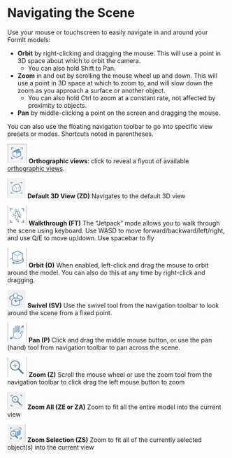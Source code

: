 # Navigating the Scene

Use your mouse or touchscreen to easily navigate in and around your FormIt models:

* **Orbit** by right-clicking and dragging the mouse. This will use a point in 3D space about which to orbit the camera.
  * You can also hold Shift to Pan.
* **Zoom** in and out by scrolling the mouse wheel up and down. This will use a point in 3D space at which to zoom to, and will slow down the zoom as you approach a surface or another object.
  * You can also hold Ctrl to zoom at a constant rate, not affected by proximity to objects.
* **Pan** by middle-clicking a point on the screen and dragging the mouse.

You can also use the floating navigation toolbar to go into specific view presets or modes. Shortcuts noted in parentheses.

![](../.gitbook/assets/20190618-ortho-views.png) **Orthographic views**: click to reveal a flyout of available [orthographic views](../tool-library/orthographic-views.md).

![](../.gitbook/assets/20190618-3d-view.png) **Default 3D View \(ZD\)** Navigates to the default 3D view

![](../.gitbook/assets/jet-pack.png) **Walkthrough \(FT\)**  The “Jetpack” mode allows you to walk through the scene using keyboard. Use WASD to move forward/backward/left/right, and use Q/E to move up/down. Use spacebar to fly

![](../.gitbook/assets/orbit-tool.png) **Orbit \(O\)**  When enabled, left-click and drag the mouse to orbit around the model. You can also do this at any time by right-click and dragging.

![](../.gitbook/assets/swivel.PNG) **Swivel \(SV\)** Use the swivel tool from the navigation toolbar to look around the scene from a fixed point.

![](../.gitbook/assets/panning.png) **Pan \(P\)**  Click and drag the middle mouse button, or use the pan \(hand\) tool from navigation toolbar to pan across the scene.

![](../.gitbook/assets/zoom.png) **Zoom \(Z\)** Scroll the mouse wheel or use the zoom tool from the navigation toolbar to click drag the left mouse button to zoom

![](../.gitbook/assets/zoom_all.png) **Zoom All \(ZE or ZA\)** Zoom to fit all the entire model into the current view

![](../.gitbook/assets/zoom_selection.png) **Zoom Selection \(ZS\)** Zoom to fit all of the currently selected object\(s\) into the current view

